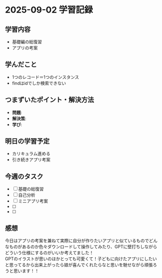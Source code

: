 # 2025-09-02 学習記録

## 学習内容
- 基礎編の総復習
- アプリの考案

## 学んだこと
- 1つのレコード＝1つのインスタンス
- findはidでしか検索できない

## つまずいたポイント・解決方法
- **問題**:
- **解決策**:
- **学び**:

## 明日の学習予定
- カリキュラム進める
- 引き続きアプリ考案

## 今週のタスク
- [ ] 基礎の総復習
- [ ] 自己分析
- [ ] ミニアプリ考案
- [ ] 
- [ ] 

## 感想
今日はアプリの考案を兼ねて実際に自分が作りたいアプリと似ているものでどんなものがあるのか色々ダウンロードして操作してみたり、GPTに壁打ちしながらどういう仕様にするのがいいか考えてました！<br>
GPTのイラストが思いのほかとっても可愛くて！子どもに向けたアプリにしたいと思ってるから出来上がったら娘が喜んでくれたらなと思いを馳せながら頑張ろうと思います！！

